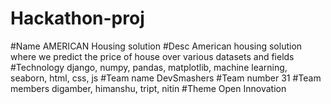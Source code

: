 # Hackathon-proj

#Name
AMERICAN Housing solution
#Desc
American housing solution where we predict the price of house over various datasets and fields
#Technology
django, numpy, pandas, matplotlib, machine learning, seaborn, html, css, js
#Team name
DevSmashers
#Team number
31
#Team members
digamber, himanshu, tript, nitin
#Theme
Open Innovation

